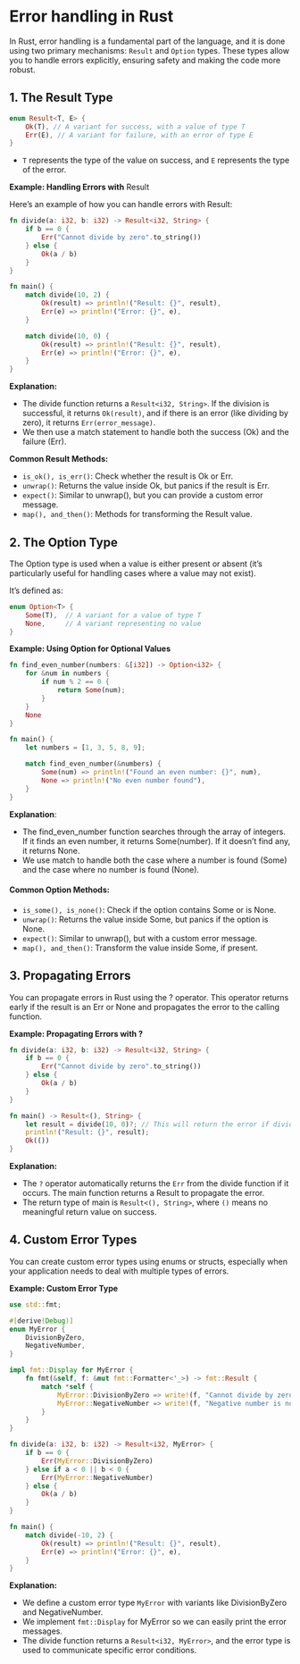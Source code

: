 # Error handling in Rust

In Rust, error handling is a fundamental part of the language, and it is done using two primary mechanisms: `Result` and `Option` types. These types allow you to handle errors explicitly, ensuring safety and making the code more robust.

## 1. The Result Type

```rust
enum Result<T, E> {
    Ok(T), // A variant for success, with a value of type T
    Err(E), // A variant for failure, with an error of type E
}
```

- `T` represents the type of the value on success, and `E` represents the type of the error.

**Example: Handling Errors with** Result

Here’s an example of how you can handle errors with Result:

```rust
fn divide(a: i32, b: i32) -> Result<i32, String> {
    if b == 0 {
        Err("Cannot divide by zero".to_string())
    } else {
        Ok(a / b)
    }
}

fn main() {
    match divide(10, 2) {
        Ok(result) => println!("Result: {}", result),
        Err(e) => println!("Error: {}", e),
    }

    match divide(10, 0) {
        Ok(result) => println!("Result: {}", result),
        Err(e) => println!("Error: {}", e),
    }
}
```

**Explanation:**

- The divide function returns a `Result<i32, String>`. If the division is successful, it returns `Ok(result)`, and if there is an error (like dividing by zero), it returns `Err(error_message)`.
- We then use a match statement to handle both the success (Ok) and the failure (Err).

**Common Result Methods:**

- `is_ok(), is_err()`: Check whether the result is Ok or Err.
- `unwrap()`: Returns the value inside Ok, but panics if the result is Err.
- `expect()`: Similar to unwrap(), but you can provide a custom error message.
- `map(), and_then()`: Methods for transforming the Result value.

## 2. The Option Type

The Option type is used when a value is either present or absent (it’s particularly useful for handling cases where a value may not exist).

It’s defined as:

```rust
enum Option<T> {
    Some(T),  // A variant for a value of type T
    None,     // A variant representing no value
}
```

**Example: Using Option for Optional Values**

```rust
fn find_even_number(numbers: &[i32]) -> Option<i32> {
    for &num in numbers {
        if num % 2 == 0 {
            return Some(num);
        }
    }
    None
}

fn main() {
    let numbers = [1, 3, 5, 8, 9];

    match find_even_number(&numbers) {
        Some(num) => println!("Found an even number: {}", num),
        None => println!("No even number found"),
    }
}
```

**Explanation**:

- The find_even_number function searches through the array of integers. If it finds an even number, it returns Some(number). If it doesn’t find any, it returns None.
- We use match to handle both the case where a number is found (Some) and the case where no number is found (None).

#### Common Option Methods:

- `is_some(), is_none()`: Check if the option contains Some or is None.
- `unwrap()`: Returns the value inside Some, but panics if the option is None.
- `expect()`: Similar to unwrap(), but with a custom error message.
- `map(), and_then()`: Transform the value inside Some, if present.

## 3. Propagating Errors

You can propagate errors in Rust using the ? operator. This operator returns early if the result is an Err or None and propagates the error to the calling function.

**Example: Propagating Errors with ?**

```rust
fn divide(a: i32, b: i32) -> Result<i32, String> {
    if b == 0 {
        Err("Cannot divide by zero".to_string())
    } else {
        Ok(a / b)
    }
}

fn main() -> Result<(), String> {
    let result = divide(10, 0)?; // This will return the error if divide fails
    println!("Result: {}", result);
    Ok(())
}
```

**Explanation:**

- The `?` operator automatically returns the `Err` from the divide function if it occurs. The main function returns a Result to propagate the error.
- The return type of main is `Result<(), String>`, where `()` means no meaningful return value on success.

## 4. Custom Error Types

You can create custom error types using enums or structs, especially when your application needs to deal with multiple types of errors.

**Example: Custom Error Type**

```rust
use std::fmt;

#[derive(Debug)]
enum MyError {
    DivisionByZero,
    NegativeNumber,
}

impl fmt::Display for MyError {
    fn fmt(&self, f: &mut fmt::Formatter<'_>) -> fmt::Result {
        match *self {
            MyError::DivisionByZero => write!(f, "Cannot divide by zero"),
            MyError::NegativeNumber => write!(f, "Negative number is not allowed"),
        }
    }
}

fn divide(a: i32, b: i32) -> Result<i32, MyError> {
    if b == 0 {
        Err(MyError::DivisionByZero)
    } else if a < 0 || b < 0 {
        Err(MyError::NegativeNumber)
    } else {
        Ok(a / b)
    }
}

fn main() {
    match divide(-10, 2) {
        Ok(result) => println!("Result: {}", result),
        Err(e) => println!("Error: {}", e),
    }
}
```

**Explanation:**

- We define a custom error type `MyError` with variants like DivisionByZero and NegativeNumber.
- We implement `fmt::Display` for MyError so we can easily print the error messages.
- The divide function returns a `Result<i32, MyError>`, and the error type is used to communicate specific error conditions.
